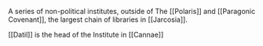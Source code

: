 A series of non-political institutes, outside of The [[Polaris]] and [[Paragonic Covenant]], the largest chain of libraries in [[Jarcosia]].

[[Datil]] is the head of the Institute in [[Cannae]]